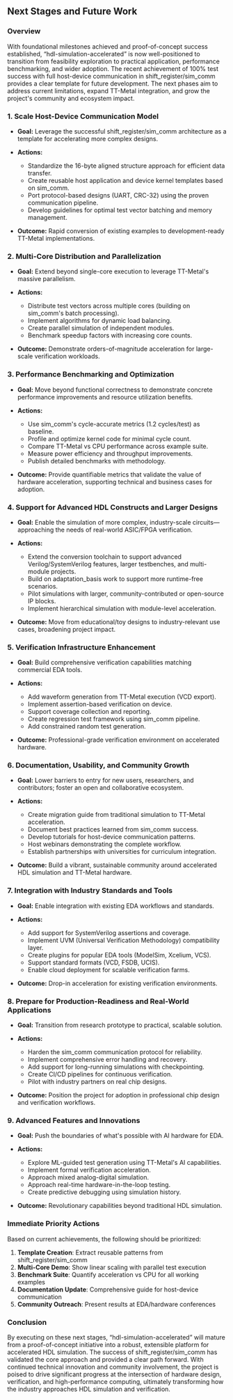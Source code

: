 ## Next Stages and Future Work

### Overview

With foundational milestones achieved and proof-of-concept success established, “hdl-simulation-accelerated” is now well-positioned to transition from feasibility exploration to practical application, performance benchmarking, and wider adoption.
The recent achievement of 100% test success with full host-device communication in shift\_register/sim\_comm provides a clear template for future development. The next phases aim to address current limitations, expand TT-Metal integration, and grow the project's community and ecosystem impact.


### 1. **Scale Host-Device Communication Model**

* **Goal:**
  Leverage the successful shift\_register/sim\_comm architecture as a template for accelerating more complex designs.
* **Actions:**

  * Standardize the 16-byte aligned structure approach for efficient data transfer.
  * Create reusable host application and device kernel templates based on sim\_comm.
  * Port protocol-based designs (UART, CRC-32) using the proven communication pipeline.
  * Develop guidelines for optimal test vector batching and memory management.
* **Outcome:**
  Rapid conversion of existing examples to development-ready TT-Metal implementations.


### 2. **Multi-Core Distribution and Parallelization**

* **Goal:**
  Extend beyond single-core execution to leverage TT-Metal's massive parallelism.
* **Actions:**

  * Distribute test vectors across multiple cores (building on sim\_comm's batch processing).
  * Implement algorithms for dynamic load balancing.
  * Create parallel simulation of independent modules.
  * Benchmark speedup factors with increasing core counts.
* **Outcome:**
  Demonstrate orders-of-magnitude acceleration for large-scale verification workloads.


### 3. **Performance Benchmarking and Optimization**

* **Goal:**
  Move beyond functional correctness to demonstrate concrete performance improvements and resource utilization benefits.
* **Actions:**

  * Use sim\_comm's cycle-accurate metrics (1.2 cycles/test) as baseline.
  * Profile and optimize kernel code for minimal cycle count.
  * Compare TT-Metal vs CPU performance across example suite.
  * Measure power efficiency and throughput improvements.
  * Publish detailed benchmarks with methodology.
* **Outcome:**
  Provide quantifiable metrics that validate the value of hardware acceleration, supporting technical and business cases for adoption.


### 4. **Support for Advanced HDL Constructs and Larger Designs**

* **Goal:**
  Enable the simulation of more complex, industry-scale circuits—approaching the needs of real-world ASIC/FPGA verification.
* **Actions:**

  * Extend the conversion toolchain to support advanced Verilog/SystemVerilog features, larger testbenches, and multi-module projects.
  * Build on adaptation\_basis work to support more runtime-free scenarios.
  * Pilot simulations with larger, community-contributed or open-source IP blocks.
  * Implement hierarchical simulation with module-level acceleration.
* **Outcome:**
  Move from educational/toy designs to industry-relevant use cases, broadening project impact.


### 5. **Verification Infrastructure Enhancement**

* **Goal:**
  Build comprehensive verification capabilities matching commercial EDA tools.
* **Actions:**

  * Add waveform generation from TT-Metal execution (VCD export).
  * Implement assertion-based verification on device.
  * Support coverage collection and reporting.
  * Create regression test framework using sim\_comm pipeline.
  * Add constrained random test generation.
* **Outcome:**
  Professional-grade verification environment on accelerated hardware.


### 6. **Documentation, Usability, and Community Growth**

* **Goal:**
  Lower barriers to entry for new users, researchers, and contributors; foster an open and collaborative ecosystem.
* **Actions:**

  * Create migration guide from traditional simulation to TT-Metal acceleration.
  * Document best practices learned from sim\_comm success.
  * Develop tutorials for host-device communication patterns.
  * Host webinars demonstrating the complete workflow.
  * Establish partnerships with universities for curriculum integration.
* **Outcome:**
  Build a vibrant, sustainable community around accelerated HDL simulation and TT-Metal hardware.


### 7. **Integration with Industry Standards and Tools**

* **Goal:**
  Enable integration with existing EDA workflows and standards.
* **Actions:**

  * Add support for SystemVerilog assertions and coverage.
  * Implement UVM (Universal Verification Methodology) compatibility layer.
  * Create plugins for popular EDA tools (ModelSim, Xcelium, VCS).
  * Support standard formats (VCD, FSDB, UCIS).
  * Enable cloud deployment for scalable verification farms.
* **Outcome:**
  Drop-in acceleration for existing verification environments.


### 8. **Prepare for Production-Readiness and Real-World Applications**

* **Goal:**
  Transition from research prototype to practical, scalable solution.
* **Actions:**

  * Harden the sim\_comm communication protocol for reliability.
  * Implement comprehensive error handling and recovery.
  * Add support for long-running simulations with checkpointing.
  * Create CI/CD pipelines for continuous verification.
  * Pilot with industry partners on real chip designs.
* **Outcome:**
  Position the project for adoption in professional chip design and verification workflows.


### 9. **Advanced Features and Innovations**

* **Goal:**
  Push the boundaries of what's possible with AI hardware for EDA.
* **Actions:**

  * Explore ML-guided test generation using TT-Metal's AI capabilities.
  * Implement formal verification acceleration.
  * Approach mixed analog-digital simulation.
  * Approach real-time hardware-in-the-loop testing.
  * Create predictive debugging using simulation history.
* **Outcome:**
  Revolutionary capabilities beyond traditional HDL simulation.


### Immediate Priority Actions

Based on current achievements, the following should be prioritized:

1. **Template Creation**: Extract reusable patterns from shift\_register/sim\_comm
2. **Multi-Core Demo**: Show linear scaling with parallel test execution
3. **Benchmark Suite**: Quantify acceleration vs CPU for all working examples
4. **Documentation Update**: Comprehensive guide for host-device communication
5. **Community Outreach**: Present results at EDA/hardware conferences


### Conclusion

By executing on these next stages, “hdl-simulation-accelerated” will mature from a proof-of-concept initiative into a robust, extensible platform for accelerated HDL simulation. The success of shift\_register/sim\_comm has validated the core approach and provided a clear path forward. With continued technical innovation and community involvement, the project is poised to drive significant progress at the intersection of hardware design, verification, and high-performance computing, ultimately transforming how the industry approaches HDL simulation and verification.


